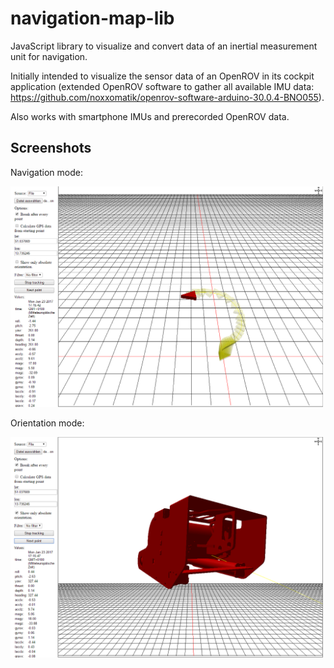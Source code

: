# navigation-map-lib
JavaScript library to visualize and convert data of an inertial measurement unit for navigation.

Initially intended to visualize the sensor data of an OpenROV in its cockpit application (extended OpenROV software to gather all available IMU data: https://github.com/noxxomatik/openrov-software-arduino-30.0.4-BNO055). 

Also works with smartphone IMUs and prerecorded OpenROV data.

## Screenshots
Navigation mode:

<img src="https://github.com/noxxomatik/navigation-map-lib/blob/master/screenshots/OrientationModeOff.png" width="500"/>

Orientation mode:

<img src="https://github.com/noxxomatik/navigation-map-lib/blob/master/screenshots/OrientationModeOn.png" width="500"/>
